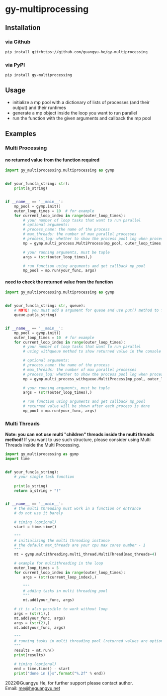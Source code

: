 # gy-multiprocessing

## Installation

### via Github

```bash
pip install git+https://github.com/guangyu-he/gy-multiprocessing
```

### via PyPI

```
pip install gy-multiprocessing
```

## Usage

- initialize a mp pool with a dictionary of lists of processes (and their output) and their runtimes
- generate a mp object inside the loop you want to run parallel
- run the function with the given arguments and callback the mp pool

## Examples

### Multi Processing

#### no returned value from the function required

```python
import gy_multiprocessing.multiprocessing as gymp


def your_func(a_string: str):
    print(a_string)


if __name__ == '__main__':
    mp_pool = gymp.init()
    outer_loop_times = 10  # for example
    for current_loop_index in range(outer_loop_times):
        # your number of loop tasks that want to run parallel
        # optional arguments:
        # process_name: the name of the process
        # max_threads: the number of max parallel processes
        # process_log: whether to show the process pool log when process is running to the end
        mp = gymp.multi_process.MultiProcess(mp_pool, outer_loop_times, current_loop_index)

        # your running arguments, must be tuple
        args = (str(outer_loop_times),)

        # run function using arguments and get callback mp_pool
        mp_pool = mp.run(your_func, args)
```

#### need to check the returned value from the function

```python
import gy_multiprocessing.multiprocessing as gymp


def your_func(a_string: str, queue):
    # NOTE! you must add a argument for queue and use put() method to fetch the returning value
    queue.put(a_string)


if __name__ == '__main__':
    mp_pool = gymp.init()
    outer_loop_times = 10  # for example
    for current_loop_index in range(outer_loop_times):
        # your number of loop tasks that want to run parallel
        # using withqueue method to show returned value in the console

        # optional arguments:
        # process_name: the name of the process
        # max_threads: the number of max parallel processes
        # process_log: whether to show the process pool log when process is running to the end
        mp = gymp.multi_process_withqueue.MultiProcess(mp_pool, outer_loop_times, current_loop_index)

        # your running arguments, must be tuple
        args = (str(outer_loop_times),)

        # run function using arguments and get callback mp_pool
        # returned value will be shown after each process is done
        mp_pool = mp.run(your_func, args)
```

### Multi Threads

<b>Note: you can not use multi "children" threads inside the multi threads method!</b> If you want to use such
structure,
please consider using Multi Threads inside the Multi Processing.

```python
import gy_multiprocessing as gymp
import time


def your_func(a_string):
    # your single task function
    
    print(a_string)
    return a_string + "!"


if __name__ == '__main__':
    # the multi threading must work in a function or entrance
    # do not use it barely

    # timing (optional)
    start = time.time()

    """
    # initializing the multi threading instance
    # the default max_threads are your cpu max cores number - 1
    """
    mt = gymp.multithreading.multi_thread.MultiThread(max_threads=4)

    # example for multithreading in the loop
    outer_loop_times = 5
    for current_loop_index in range(outer_loop_times):
        args = (str(current_loop_index),)

        """
        # adding tasks in multi threading pool
        """
        mt.add(your_func, args)

    # it is also possible to work without loop
    args = (str(1),)
    mt.add(your_func, args)
    args = (str(2),)
    mt.add(your_func, args)

    """
    # running tasks in multi threading pool (returned values are optional)
    """
    results = mt.run()
    print(results)

    # timing (optional)
    end = time.time() - start
    print("done in {}s".format("%.2f" % end))
```

2022&copy;Guangyu He, for further support please contact author. <br>
Email: <a href="mailto:me@heguangyu.net">me@heguangyu.net</a>
